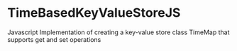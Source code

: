 # TimeBasedKeyValueStoreJS
Javascript Implementation of creating a key-value store class TimeMap that supports get and set operations
